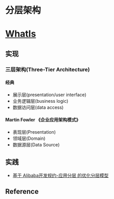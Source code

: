 # 分层架构

# [WhatIs](WhatIs.md)

## 实现
### 三层架构(Three-Tier Architecture)
#### 经典
* 展示层(presentation/user interface)
* 业务逻辑层(business logic)
* 数据访问层(data access)

#### Martin Fowler 《企业应用架构模式》
* 表现层(Presentation)
* 领域层(Domain)
* 数据源层(Data Source)

## 实践
* [基于 Alibaba开发规约-应用分层 的优化分层模型](practice/Alibaba.md)

## Reference
